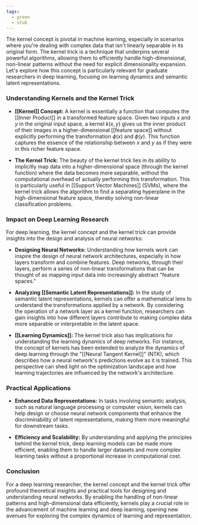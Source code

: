 ```yaml
---
tags:
  - green
  - stub
---
```


The kernel concept is pivotal in machine learning, especially in scenarios where you're dealing with complex data that isn't linearly separable in its original form. The kernel trick is a technique that underpins several powerful algorithms, allowing them to efficiently handle high-dimensional, non-linear patterns without the need for explicit dimensionality expansion. Let's explore how this concept is particularly relevant for graduate researchers in deep learning, focusing on learning dynamics and semantic latent representations.

### Understanding Kernels and the Kernel Trick

- **[[Kernel]] Concept:** A kernel is essentially a function that computes the [[Inner Product]] in a transformed feature space. Given two inputs $x$ and $y$ in the original input space, a kernel $k(x, y)$ gives us the inner product of their images in a higher-dimensional [[feature space]] without explicitly performing the transformation $\phi(x)$ and $\phi(y)$. This function captures the essence of the relationship between $x$ and $y$ as if they were in this richer feature space.

- **The Kernel Trick:** The beauty of the kernel trick lies in its ability to implicitly map data into a higher-dimensional space (through the kernel function) where the data becomes more separable, without the computational overhead of actually performing this transformation. This is particularly useful in [[Support Vector Machines]] (SVMs), where the kernel trick allows the algorithm to find a separating hyperplane in the high-dimensional feature space, thereby solving non-linear classification problems.

### Impact on Deep Learning Research

For deep learning, the kernel concept and the kernel trick can provide insights into the design and analysis of neural networks:

- **Designing Neural Networks:** Understanding how kernels work can inspire the design of neural network architectures, especially in how layers transform and combine features. Deep networks, through their layers, perform a series of non-linear transformations that can be thought of as mapping input data into increasingly abstract "feature spaces."

- **Analyzing [[Semantic Latent Representations]]:** In the study of semantic latent representations, kernels can offer a mathematical lens to understand the transformations applied by a network. By considering the operation of a network layer as a kernel function, researchers can gain insights into how different layers contribute to making complex data more separable or interpretable in the latent space.

- **[[Learning Dynamics]]:** The kernel trick also has implications for understanding the learning dynamics of deep networks. For instance, the concept of kernels has been extended to analyze the dynamics of deep learning through the "[[Neural Tangent Kernel]]" (NTK), which describes how a neural network's predictions evolve as it is trained. This perspective can shed light on the optimization landscape and how learning trajectories are influenced by the network's architecture.

### Practical Applications

- **Enhanced Data Representations:** In tasks involving semantic analysis, such as natural language processing or computer vision, kernels can help design or choose neural network components that enhance the discriminability of latent representations, making them more meaningful for downstream tasks.

- **Efficiency and Scalability:** By understanding and applying the principles behind the kernel trick, deep learning models can be made more efficient, enabling them to handle larger datasets and more complex learning tasks without a proportional increase in computational cost.

### Conclusion

For a deep learning researcher, the kernel concept and the kernel trick offer profound theoretical insights and practical tools for designing and understanding neural networks. By enabling the handling of non-linear patterns and high-dimensional data efficiently, kernels play a crucial role in the advancement of machine learning and deep learning, opening new avenues for exploring the complex dynamics of learning and representation.